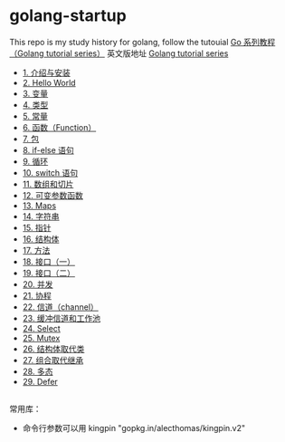 # golang-startup

This repo is my study history for golang, follow the tutouial [Go 系列教程（Golang tutorial series）](https://studygolang.com/subject/2)
英文版地址 [Golang tutorial series](https://golangbot.com/learn-golang-series/)

- [ 1. 介绍与安装](chap01/chap01.md)
- [ 2. Hello World](chap02/chap02.md)
- [ 3. 变量](chap03/chap03.md)
- [ 4. 类型](chap04/chap04.md)
- [ 5. 常量](chap05/chap05.md)
- [ 6. 函数（Function）](chap06/chap06.md)
- [ 7. 包](chap07/chap07.md)
- [ 8. if-else 语句](chap08/chap08.md)
- [ 9. 循环](chap09/chap09.md)
- [ 10. switch 语句](chap10/chap10.md)
- [ 11. 数组和切片](chap11/chap11.md)
- [ 12. 可变参数函数 ](chap12/chap12.md)
- [ 13. Maps ](chap13/chap13.md)
- [ 14. 字符串 ](chap14/chap14.md)
- [ 15. 指针 ](chap15/chap15.md)
- [ 16. 结构体 ](chap16/chap16.md)
- [ 17. 方法 ](chap17/chap17.md)
- [ 18. 接口（一） ](chap18/chap18.md)
- [ 19. 接口（二） ](chap19/chap19.md)
- [ 20. 并发 ](chap20/chap20.md)
- [ 21. 协程 ](chap21/chap21.md)
- [ 22. 信道（channel） ](chap22/chap22.md)
- [ 23. 缓冲信道和工作池 ](chap23/chap23.md)
- [ 24. Select  ](chap24/chap24.md)
- [ 25. Mutex   ](chap25/chap25.md)
- [ 26. 结构体取代类    ](chap26/chap26.md)
- [ 27. 组合取代继承    ](chap27/chap27.md)
- [ 28. 多态    ](chap28/chap28.md)
- [ 29. Defer    ](chap29/chap29.md)

## 


常用库：

-  命令行参数可以用 kingpin "gopkg.in/alecthomas/kingpin.v2"
